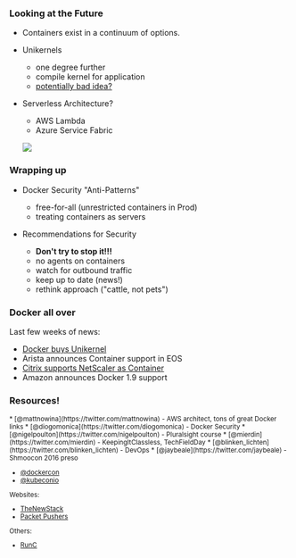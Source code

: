 ### Looking at the Future

* Containers exist in a continuum of options.

* Unikernels
  + one degree further
  + compile kernel for application
  + [potentially bad idea?](https://www.joyent.com/blog/unikernels-are-unfit-for-production)

* Serverless Architecture?
  + AWS Lambda
  + Azure Service Fabric


  ![](http://fsmontenegro.github.io/dockersec/images/unikernels.png)




### Wrapping up

* Docker Security "Anti-Patterns"
  + free-for-all (unrestricted containers in Prod)
  + treating containers as servers

* Recommendations for Security
  + **Don't try to stop it!!!**
  + no agents on containers
  + watch for outbound traffic
  + keep up to date (news!)
  + rethink approach ("cattle, not pets")


### Docker all over
Last few weeks of news:

* [Docker buys Unikernel](http://techcrunch.com/2016/01/21/docker-acquires-unikernel-systems-as-it-looks-beyond-containers/)
* Arista announces Container support in EOS
* [Citrix supports NetScaler as Container](https://www.citrix.com/blogs/2015/12/15/early-christmas-present-a-big-surprise-in-a-small-container/)
* Amazon announces Docker 1.9 support



### Resources!

<small>
* [@mattnowina](https://twitter.com/mattnowina) - AWS architect, tons of great Docker links
* [@diogomonica](https://twitter.com/diogomonica) - Docker Security
* [@nigelpoulton](https://twitter.com/nigelpoulton) - Pluralsight course
* [@mierdin](https://twitter.com/mierdin) - KeepingItClassless, TechFieldDay
* [@blinken_lichten](https://twitter.com/blinken_lichten) - DevOps
* [@jaybeale](https://twitter.com/jaybeale) - Shmoocon 2016 preso

* [@dockercon](https://twitter.com/dockercon)
* [@kubeconio](https://twitter.com/kubeconio)

Websites:
* [TheNewStack](http://thenewstack.io/)
* [Packet Pushers](http://packetpushers.net/datanauts-podcast/)

Others:
* [RunC](https://runc.io/)
</small>
